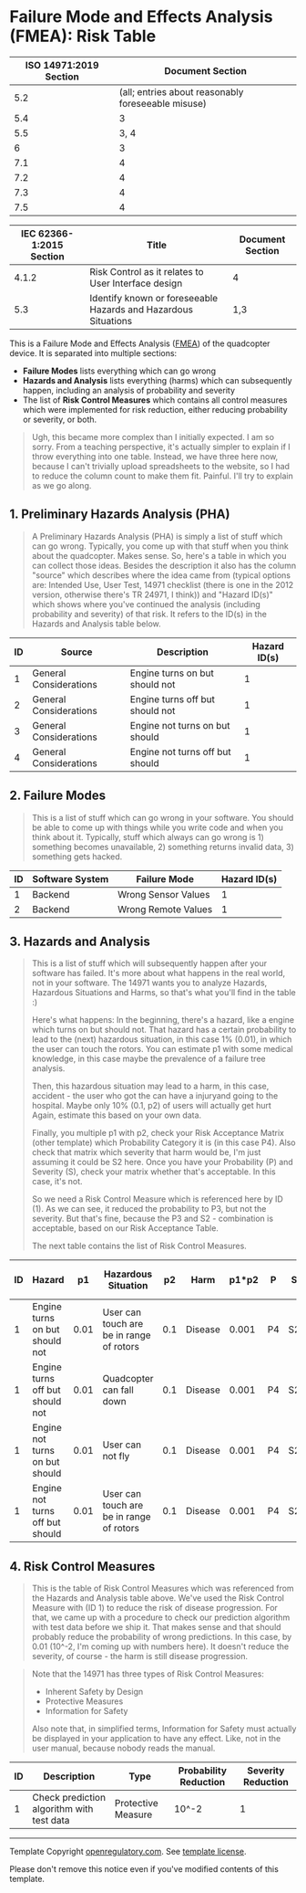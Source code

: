 # Failure Mode and Effects Analysis (FMEA): Risk Table

| ISO 14971:2019 Section | Document Section                                   |
|------------------------|----------------------------------------------------|
| 5.2                    | (all; entries about reasonably foreseeable misuse) |
| 5.4                    | 3                                                  |
| 5.5                    | 3, 4                                               |
| 6                      | 3                                                  |
| 7.1                    | 4                                                  |
| 7.2                    | 4                                                  |
| 7.3                    | 4                                                  |
| 7.5                    | 4                                                  |

| IEC 62366-1:2015 Section | Title                                                          | Document Section |
|--------------------------|----------------------------------------------------------------|------------------|
| 4.1.2                    | Risk Control as it relates to User Interface design            | 4                |
| 5.3                      | Identify known or foreseeable Hazards and Hazardous Situations | 1,3              |

This is a Failure Mode and Effects Analysis ([FMEA][wikipedia-fmea]) of the quadcopter device. It is separated into
multiple sections:

 * **Failure Modes** lists everything which can go wrong
 * **Hazards and Analysis** lists everything (harms) which can subsequently happen, including an analysis of
   probability and severity
 * The list of **Risk Control Measures** which contains all control measures which were implemented for risk
   reduction, either reducing probability or severity, or both.

> Ugh, this became more complex than I initially expected. I am so sorry. From a teaching perspective, it's
> actually simpler to explain if I throw everything into one table. Instead, we have three here now, because I
> can't trivially upload spreadsheets to the website, so I had to reduce the column count to make them
> fit. Painful. I'll try to explain as we go along.

## 1. Preliminary Hazards Analysis (PHA)

> A Preliminary Hazards Analysis (PHA) is simply a list of stuff which can go wrong. Typically, you come up
> with that stuff when you think about the quadcopter. Makes sense. So, here's a table in which you
> can collect those ideas. Besides the description it also has the column "source" which describes where the
> idea came from (typical options are: Intended Use, User Test, 14971 checklist (there is one in the 2012
> version, otherwise there's TR 24971, I think)) and "Hazard ID(s)" which shows where you've continued the
> analysis (including probability and severity) of that risk. It refers to the ID(s) in the Hazards and
> Analysis table below.

| ID | Source                 | Description                           | Hazard ID(s) |
|----|------------------------|---------------------------------------|--------------|
| 1  | General Considerations | Engine turns on but should not        | 1            |
| 2  | General Considerations | Engine turns off but should not       | 1            |
| 3  | General Considerations | Engine not turns on but should        | 1            |
| 4  | General Considerations | Engine not turns off but should       | 1            |


## 2. Failure Modes

> This is a list of stuff which can go wrong in your software. You should be able to come up with things while
> you write code and when you think about it. Typically, stuff which always can go wrong is 1) something
> becomes unavailable, 2) something returns invalid data, 3) something gets hacked.


| ID | Software System | Failure Mode                       | Hazard ID(s) |
|----|-----------------|------------------------------------|--------------|
| 1  | Backend         | Wrong Sensor Values                | 1            |
| 2  | Backend         | Wrong Remote Values                | 1            |

## 3. Hazards and Analysis

> This is a list of stuff which will subsequently happen after your software has failed. It's more about what
> happens in the real world, not in your software. The 14971 wants you to analyze Hazards, Hazardous
> Situations and Harms, so that's what you'll find in the table :)
>
> Here's what happens: In the beginning, there's a hazard, like a engine which turns on but should not. That hazard has a
> certain probability to lead to the (next) hazardous situation, in this case 1% (0.01), in which the user
> can touch the rotors. You can estimate p1 with some medical knowledge, in this case
> maybe the prevalence of a failure tree analysis.
>
> Then, this hazardous situation may lead to a harm, in this case, accident - the user who got the
> can have a injuryand going to the hospital. Maybe only 10% (0.1, p2) of users will actually get hurt
> Again, estimate this based on your own data.
>
> Finally, you multiple p1 with p2, check your Risk Acceptance Matrix (other template) which Probability
> Category it is (in this case P4). Also check that matrix which severity that harm would be, I'm just
> assuming it could be S2 here. Once you have your Probability (P) and Severity (S), check your matrix whether
> that's acceptable. In this case, it's not.
>
> So we need a Risk Control Measure which is referenced here by ID (1). As we can see, it reduced the
> probability to P3, but not the severity. But that's fine, because the P3 and S2 - combination is acceptable,
> based on our Risk Acceptance Table.
>
> The next table contains the list of Risk Control Measures.

| ID | Hazard                         | p1   | Hazardous Situation                      | p2  | Harm                | p1*p2 | P  | S  | Acceptable? | Comment | Risk Control ID(s) | P  | S  | Acceptable? |
|----|--------------------------------|------|------------------------------------------|-----|---------------------|-------|----|----|-------------|---------|--------------------|----|----|-------------|
| 1  | Engine turns on but should not | 0.01 | User can touch are be in range of rotors | 0.1 | Disease             | 0.001 | P4 | S2 | No          |         | 1                  | P3 | S2 | Yes         |
| 1  | Engine turns off but should not| 0.01 | Quadcopter can fall down                 | 0.1 | Disease             | 0.001 | P4 | S2 | No          |         | 1                  | P3 | S2 | Yes         |
| 1  | Engine not turns on but should | 0.01 | User can not fly                         | 0.1 | Disease             | 0.001 | P4 | S2 | No          |         | 1                  | P3 | S2 | Yes         |
| 1  | Engine not turns off but should| 0.01 | User can touch are be in range of rotors | 0.1 | Disease             | 0.001 | P4 | S2 | No          |         | 1                  | P3 | S2 | Yes         |
## 4. Risk Control Measures

> This is the table of Risk Control Measures which was referenced from the Hazards and Analysis table
> above. We've used the Risk Control Measure with (ID 1) to reduce the risk of disease progression. For that,
> we came up with a procedure to check our prediction algorithm with test data before we ship it. That makes
> sense and that should probably reduce the probability of wrong predictions. In this case, by 0.01 (10^-2,
> I'm coming up with numbers here). It doesn't reduce the severity, of course - the harm is still disease
> progression.

> Note that the 14971 has three types of Risk Control Measures:
> * Inherent Safety by Design
> * Protective Measures
> * Information for Safety
>
> Also note that, in simplified terms, Information for Safety must actually be displayed in your application
> to have any effect. Like, not in the user manual, because nobody reads the manual.

| ID | Description                               | Type               | Probability Reduction | Severity Reduction |
|----|-------------------------------------------|--------------------|-----------------------|--------------------|
| 1  | Check prediction algorithm with test data | Protective Measure | 10^-2                 | 1                  |


<!-- Links -->

[wikipedia-fmea]: https://en.wikipedia.org/wiki/Failure_mode_and_effects_analysis

---

Template Copyright [openregulatory.com](https://openregulatory.com). See [template
license](https://openregulatory.com/template-license).

Please don't remove this notice even if you've modified contents of this template.
